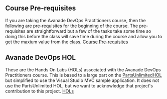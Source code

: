 ## Course Pre-requisites ##
If you are taking the Avanade DevOps Practitioners course, then the following are pre-requisites for the beginning of the course.  The pre-requisites are straightforward but a few of the tasks take some time so doing this before the class will save time during the course and allow you to get the maxium value from the class.
[Course Pre-requisites](Pre-requisites.md)

## Avanade DevOps HOL ##
These are the Hands On Labs (HOLs) associated with the Avanade DevOps Practitioners course.  This is based to a large part on the [PartsUnlimitedHOL](https://github.com/Microsoft/PartsUnlimited/blob/master/README.md) but simplified to use the Visual Studio MVC sample application.  It does not use the PartsUnlimited HOL, but we want to acknowledge that project's contribution to this project.
[HOLs](HOLs.md)

